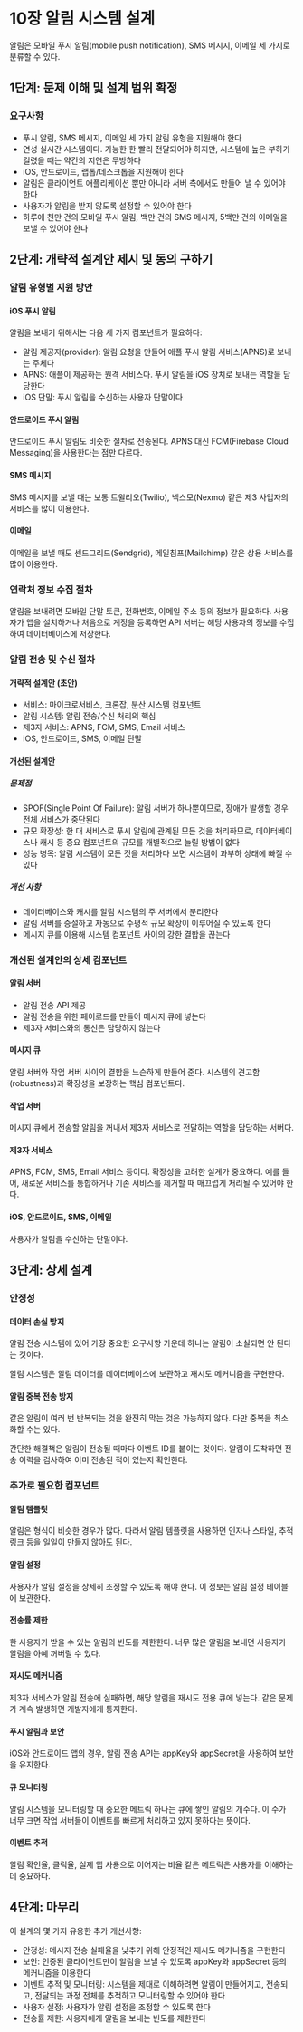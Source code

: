 # 10장 알림 시스템 설계

알림은 모바일 푸시 알림(mobile push notification), SMS 메시지, 이메일 세 가지로 분류할 수 있다.

## 1단계: 문제 이해 및 설계 범위 확정

### 요구사항

- 푸시 알림, SMS 메시지, 이메일 세 가지 알림 유형을 지원해야 한다
- 연성 실시간 시스템이다. 가능한 한 빨리 전달되어야 하지만, 시스템에 높은 부하가 걸렸을 때는 약간의 지연은 무방하다
- iOS, 안드로이드, 랩톱/데스크톱을 지원해야 한다
- 알림은 클라이언트 애플리케이션 뿐만 아니라 서버 측에서도 만들어 낼 수 있어야 한다
- 사용자가 알림을 받지 않도록 설정할 수 있어야 한다
- 하루에 천만 건의 모바일 푸시 알림, 백만 건의 SMS 메시지, 5백만 건의 이메일을 보낼 수 있어야 한다

## 2단계: 개략적 설계안 제시 및 동의 구하기

### 알림 유형별 지원 방안

#### iOS 푸시 알림

알림을 보내기 위해서는 다음 세 가지 컴포넌트가 필요하다:

- 알림 제공자(provider): 알림 요청을 만들어 애플 푸시 알림 서비스(APNS)로 보내는 주체다
- APNS: 애플이 제공하는 원격 서비스다. 푸시 알림을 iOS 장치로 보내는 역할을 담당한다
- iOS 단말: 푸시 알림을 수신하는 사용자 단말이다

#### 안드로이드 푸시 알림

안드로이드 푸시 알림도 비슷한 절차로 전송된다. APNS 대신 FCM(Firebase Cloud Messaging)을 사용한다는 점만 다르다.

#### SMS 메시지

SMS 메시지를 보낼 때는 보통 트윌리오(Twilio), 넥스모(Nexmo) 같은 제3 사업자의 서비스를 많이 이용한다.

#### 이메일

이메일을 보낼 때도 센드그리드(Sendgrid), 메일침프(Mailchimp) 같은 상용 서비스를 많이 이용한다.

### 연락처 정보 수집 절차

알림을 보내려면 모바일 단말 토큰, 전화번호, 이메일 주소 등의 정보가 필요하다. 사용자가 앱을 설치하거나 처음으로 계정을 등록하면 API 서버는 해당 사용자의 정보를 수집하여 데이터베이스에 저장한다.

### 알림 전송 및 수신 절차

#### 개략적 설계안 (초안)

- 서비스: 마이크로서비스, 크론잡, 분산 시스템 컴포넌트
- 알림 시스템: 알림 전송/수신 처리의 핵심
- 제3자 서비스: APNS, FCM, SMS, Email 서비스
- iOS, 안드로이드, SMS, 이메일 단말

#### 개선된 설계안

##### 문제점

- SPOF(Single Point Of Failure): 알림 서버가 하나뿐이므로, 장애가 발생할 경우 전체 서비스가 중단된다
- 규모 확장성: 한 대 서비스로 푸시 알림에 관계된 모든 것을 처리하므로, 데이터베이스나 캐시 등 중요 컴포넌트의 규모를 개별적으로 늘릴 방법이 없다
- 성능 병목: 알림 시스템이 모든 것을 처리하다 보면 시스템이 과부하 상태에 빠질 수 있다

##### 개선 사항

- 데이터베이스와 캐시를 알림 시스템의 주 서버에서 분리한다
- 알림 서버를 증설하고 자동으로 수평적 규모 확장이 이루어질 수 있도록 한다
- 메시지 큐를 이용해 시스템 컴포넌트 사이의 강한 결합을 끊는다

### 개선된 설계안의 상세 컴포넌트

#### 알림 서버

- 알림 전송 API 제공
- 알림 전송을 위한 페이로드를 만들어 메시지 큐에 넣는다
- 제3자 서비스와의 통신은 담당하지 않는다

#### 메시지 큐

알림 서버와 작업 서버 사이의 결합을 느슨하게 만들어 준다. 시스템의 견고함(robustness)과 확장성을 보장하는 핵심 컴포넌트다.

#### 작업 서버

메시지 큐에서 전송할 알림을 꺼내서 제3자 서비스로 전달하는 역할을 담당하는 서버다.

#### 제3자 서비스

APNS, FCM, SMS, Email 서비스 등이다. 확장성을 고려한 설계가 중요하다. 예를 들어, 새로운 서비스를 통합하거나 기존 서비스를 제거할 때 매끄럽게 처리될 수 있어야 한다.

#### iOS, 안드로이드, SMS, 이메일

사용자가 알림을 수신하는 단말이다.

## 3단계: 상세 설계

### 안정성

#### 데이터 손실 방지

알림 전송 시스템에 있어 가장 중요한 요구사항 가운데 하나는 알림이 소실되면 안 된다는 것이다.

알림 시스템은 알림 데이터를 데이터베이스에 보관하고 재시도 메커니즘을 구현한다.

#### 알림 중복 전송 방지

같은 알림이 여러 번 반복되는 것을 완전히 막는 것은 가능하지 않다. 다만 중복을 최소화할 수는 있다.

간단한 해결책은 알림이 전송될 때마다 이벤트 ID를 붙이는 것이다. 알림이 도착하면 전송 이력을 검사하여 이미 전송된 적이 있는지 확인한다.

### 추가로 필요한 컴포넌트

#### 알림 템플릿

알림은 형식이 비슷한 경우가 많다. 따라서 알림 템플릿을 사용하면 인자나 스타일, 추적 링크 등을 일일이 만들지 않아도 된다.

#### 알림 설정

사용자가 알림 설정을 상세히 조정할 수 있도록 해야 한다. 이 정보는 알림 설정 테이블에 보관한다.

#### 전송률 제한

한 사용자가 받을 수 있는 알림의 빈도를 제한한다. 너무 많은 알림을 보내면 사용자가 알림을 아예 꺼버릴 수 있다.

#### 재시도 메커니즘

제3자 서비스가 알림 전송에 실패하면, 해당 알림을 재시도 전용 큐에 넣는다. 같은 문제가 계속 발생하면 개발자에게 통지한다.

#### 푸시 알림과 보안

iOS와 안드로이드 앱의 경우, 알림 전송 API는 appKey와 appSecret을 사용하여 보안을 유지한다.

#### 큐 모니터링

알림 시스템을 모니터링할 때 중요한 메트릭 하나는 큐에 쌓인 알림의 개수다. 이 수가 너무 크면 작업 서버들이 이벤트를 빠르게 처리하고 있지 못하다는 뜻이다.

#### 이벤트 추적

알림 확인율, 클릭율, 실제 앱 사용으로 이어지는 비율 같은 메트릭은 사용자를 이해하는 데 중요하다.

## 4단계: 마무리

이 설계의 몇 가지 유용한 추가 개선사항:

- 안정성: 메시지 전송 실패율을 낮추기 위해 안정적인 재시도 메커니즘을 구현한다
- 보안: 인증된 클라이언트만이 알림을 보낼 수 있도록 appKey와 appSecret 등의 메커니즘을 이용한다
- 이벤트 추적 및 모니터링: 시스템을 제대로 이해하려면 알림이 만들어지고, 전송되고, 전달되는 과정 전체를 추적하고 모니터링할 수 있어야 한다
- 사용자 설정: 사용자가 알림 설정을 조정할 수 있도록 한다
- 전송률 제한: 사용자에게 알림을 보내는 빈도를 제한한다
